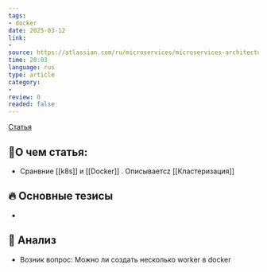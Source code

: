 ```yaml
---
tags: 
- docker
date: 2025-03-12
link:
-
source: https://atlassian.com/ru/microservices/microservices-architecture/kubernetes-vs-docker
time: 20:03
language: rus
type: article
category: 
- 
review: 0
readed: false
---
```

[Статья](https://www.atlassian.com/ru/microservices/microservices-architecture/kubernetes-vs-docker)

## 📝О чем статья:   
- Сранвние [[k8s]] и [[Docker]] . Описываетcz [[Кластеризация]]


## 🔥 Основные тезисы  
-  


## 🔎 Анализ  
-  Возник вопрос: Можно ли создать несколько worker в docker



